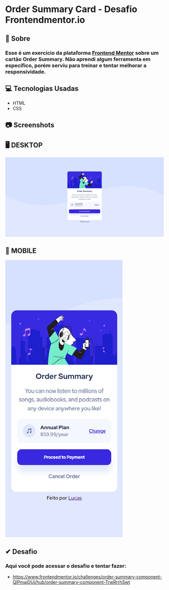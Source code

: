 # Order Summary Card - Desafio Frontendmentor.io

## 📄 Sobre

### Esse é um exercício da plataforma [Frontend Mentor](https://www.frontendmentor.io/) sobre um cartão Order Summary. Não aprendi algum ferramenta em específico, porém serviu para treinar e tentar melhorar a responsividade.

## 💻 Tecnologias Usadas

- HTML
- CSS

## :camera: Screenshots

## 	:desktop_computer: DESKTOP



![S](src\assets\desktop.png)

## 	:mobile_phone_off: MOBILE

![MOBILE](src\assets\mobile.png)

## ✔ Desafio

### Aqui você pode acessar o desafio e tentar fazer:

- https://www.frontendmentor.io/challenges/order-summary-component-QlPmajDUj/hub/order-summary-component-TrwRrrhSwt
